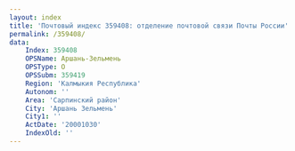 ```yaml
---
layout: index
title: 'Почтовый индекс 359408: отделение почтовой связи Почты России'
permalink: /359408/
data:
    Index: 359408
    OPSName: Аршань-Зельмень
    OPSType: О
    OPSSubm: 359419
    Region: 'Калмыкия Республика'
    Autonom: ''
    Area: 'Сарпинский район'
    City: 'Аршань Зельмень'
    City1: ''
    ActDate: '20001030'
    IndexOld: ''
---
```

